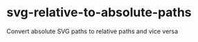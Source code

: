 svg-relative-to-absolute-paths
==============================

Convert absolute SVG paths to relative paths and vice versa
